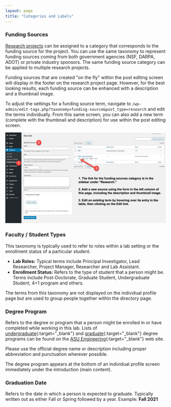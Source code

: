 ```yaml
---
layout: page
title: "Categories and Labels"
---
```


### Funding Sources

[Research projects](../research) can be assigned to a category that corresponds to the funding source for the project. You can use the same taxonomy to represent funding sources coming from both government agencies (NSF, DARPA, ADOT) or private industry sponsors. The same funding source category can be applied to multiple research projects.

Funding sources that are created "on the fly" within the post editing screen will display in the footer on the research project page. However, for the best looking results, each funding source can be enhanced with a description and a thumbnail image.

To adjust the settings for a funding source term, navigate to `/wp-admin/edit-tags.php?taxonomy=funding-source&post_type=research` and edit the terms individually. From this same screen, you can also add a new term (complete with the thumbnail and description) for use within the post editing screen.

<div class="lightbox">
    <a href="../assets/img/funding-sources-taxonomy.jpg">
        <img src="../assets/img/funding-sources-taxonomy.jpg" alt="Screen shot: Creating and assigning a funding source category." />
    </a>
</div>

### Faculty / Student Types

This taxonomy is typically used to refer to roles within a lab setting or the enrollment status of a particular student.

- **Lab Roles:** Typical terms include Principal Investigator, Lead Researcher, Project Manager, Researcher and Lab Assistant.
- **Enrollment Status:** Refers to the type of student that a person might be. Terms include Post-Doctorate, Graduate Student, Undergraduate Student, 4+1 program and others.

The terms from this taxonomy are not displayed on the individual profile page but are used to group people together within the directory page.

### Degree Program

Refers to the degree or program that a person might be enrolled in or have completed while working in this lab. Lists of [undergraduate](https://engineering.asu.edu/undergraduate-degree-programs/){:target="\_blank"} and [graduate](https://graduate.engineering.asu.edu/graduate-programs/){:target="\_blank"} degree programs can be found on the [ASU Engineering](https://engineering.asu.edu/programs/){:target="\_blank"} web site.

Please use the official degree name or description including proper abbreviation and punctuation wherever possible.

The degree program appears at the bottom of an individual profile screen immediately under the introduction (main content).

### Graduation Date

Refers to the date in which a person is expected to graduate. Typically written out as either Fall or Spring followed by a year. Example: **Fall 2021**
